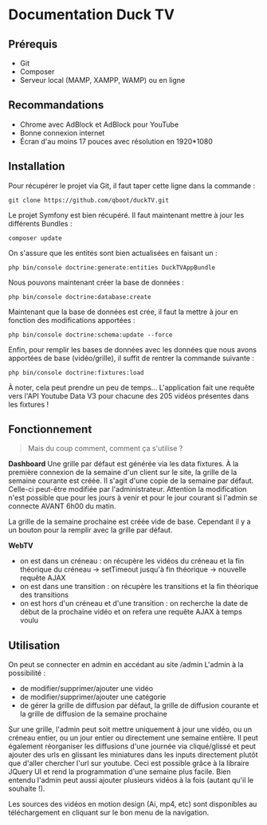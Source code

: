 # Documentation Duck TV

## Prérequis

- Git
- Composer
- Serveur local (MAMP, XAMPP, WAMP) ou en ligne

## Recommandations

- Chrome avec AdBlock et AdBlock pour YouTube
- Bonne connexion internet
- Écran d'au moins 17 pouces avec résolution en 1920*1080

## Installation

Pour récupérer le projet via Git, il faut taper cette ligne dans la commande :

	git clone https://github.com/qboot/duckTV.git

Le projet Symfony est bien récupéré. Il faut maintenant mettre à jour les différents Bundles :

	composer update

On s'assure que les entités sont bien actualisées en faisant un : 

	php bin/console doctrine:generate:entities DuckTVAppBundle

Nous pouvons maintenant créer la base de données :

	php bin/console doctrine:database:create

Maintenant que la base de données est crée, il faut la mettre à jour en fonction des modifications apportées :

	php bin/console doctrine:schema:update --force

Enfin, pour remplir les bases de données avec les données que nous avons apportées de base (vidéo/grille), il suffit de rentrer la commande suivante :

	php bin/console doctrine:fixtures:load

À noter, cela peut prendre un peu de temps... L'application fait une requête vers l'API Youtube Data V3 pour chacune des 205 vidéos présentes dans les fixtures !

## Fonctionnement

> Mais du coup comment, comment ça s'utilise ?

**Dashboard**
Une grille par défaut est générée via les data fixtures.
À la première connexion de la semaine d'un client sur le site, la grille de la semaine courante est créée.
Il s'agit d'une copie de la semaine par défaut. Celle-ci peut-être modifiée par l'administrateur.
Attention la modification n'est possible que pour les jours à venir et pour le jour courant si l'admin se connecte AVANT 6h00 du matin.

La grille de la semaine prochaine est créée vide de base. Cependant il y a un bouton pour la remplir avec la grille par défaut.

**WebTV**
- on est dans un créneau : on récupère les vidéos du créneau et la fin théorique du créneau -> setTimeout jusqu'à fin théorique -> nouvelle requête AJAX
- on est dans une transition : on récupère les transitions et la fin théorique des transitions
- on est hors d'un créneau et d'une transition : on recherche la date de début de la prochaine vidéo et on refera une requête AJAX à temps voulu


## Utilisation

On peut se connecter en admin en accédant au site /admin
L'admin à la possibilité :
- de modifier/supprimer/ajouter une vidéo
- de modifier/supprimer/ajouter une catégorie
- de gérer la grille de diffusion par défaut, la grille de diffusion courante et la grille de diffusion de la semaine prochaine

Sur une grille, l'admin peut soit mettre uniquement à jour une vidéo, ou un créneau entier, ou un jour entier ou directement une semaine entière.
Il peut également réorganiser les diffusions d'une journée via cliqué/glissé et peut ajouter des urls en glissant les miniatures dans les inputs directement plutôt que d'aller chercher l'url sur youtube.
Ceci est possible grâce à la libraire JQuery UI et rend la programmation d'une semaine plus facile. Bien entendu l'admin peut aussi ajouter plusieurs vidéos à la fois (autant qu'il le souhaite !).

Les sources des vidéos en motion design (Ai, mp4, etc) sont disponibles au téléchargement en cliquant sur le bon menu de la navigation.